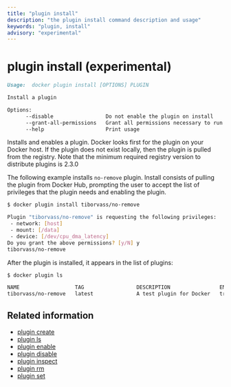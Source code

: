 ```yaml
---
title: "plugin install"
description: "the plugin install command description and usage"
keywords: "plugin, install"
advisory: "experimental"
---
```


<!-- This file is maintained within the docker/docker Github
     repository at https://github.com/docker/docker/. Make all
     pull requests against that repo. If you see this file in
     another repository, consider it read-only there, as it will
     periodically be overwritten by the definitive file. Pull
     requests which include edits to this file in other repositories
     will be rejected.
-->

# plugin install (experimental)

```markdown
Usage:  docker plugin install [OPTIONS] PLUGIN

Install a plugin

Options:
      --disable                 Do not enable the plugin on install
      --grant-all-permissions   Grant all permissions necessary to run the plugin
      --help                    Print usage
```

Installs and enables a plugin. Docker looks first for the plugin on your Docker
host. If the plugin does not exist locally, then the plugin is pulled from
the registry. Note that the minimum required registry version to distribute
plugins is 2.3.0


The following example installs `no-remove` plugin. Install consists of pulling the
plugin from Docker Hub, prompting the user to accept the list of privileges that
the plugin needs and enabling the plugin.

```bash
$ docker plugin install tiborvass/no-remove

Plugin "tiborvass/no-remove" is requesting the following privileges:
 - network: [host]
 - mount: [/data]
 - device: [/dev/cpu_dma_latency]
Do you grant the above permissions? [y/N] y
tiborvass/no-remove
```

After the plugin is installed, it appears in the list of plugins:

```bash
$ docker plugin ls

NAME                  TAG                 DESCRIPTION                ENABLED
tiborvass/no-remove   latest              A test plugin for Docker   true
```

## Related information

* [plugin create](plugin_create.md)
* [plugin ls](plugin_ls.md)
* [plugin enable](plugin_enable.md)
* [plugin disable](plugin_disable.md)
* [plugin inspect](plugin_inspect.md)
* [plugin rm](plugin_rm.md)
* [plugin set](plugin_set.md)
